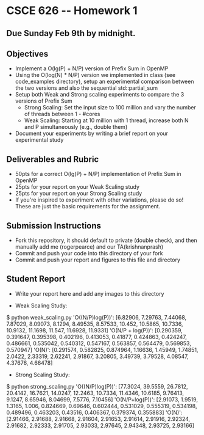 # CSCE 626 -- Homework 1  

## Due Sunday Feb 9th by midnight.

## Objectives
* Implement a O(lg(P) + N/P) version of Prefix Sum in OpenMP
* Using the O(log(N) * N/P) version we implemented in class (see code_examples directory), setup an experimental comparison between the two versions and also the sequential std::partial_sum
* Setup both Weak and Strong scaling experiments to compare the 3 versions of Prefix Sum
  * Strong Scaling:    Set the input size to 100 million and vary the number of threads between 1 - #cores
  * Weak Scaling:   Starting at 10 million with 1 thread, increase both N and P simultaneously (e.g., double them)
* Document your experiments by writing a brief report on your experimental study


## Deliverables and Rubric
* 50pts for a correct O(lg(P) + N/P) implementation of Prefix Sum in OpenMP 
* 25pts for your report on your Weak Scaling study
* 25pts for your report on your Strong Scaling study
* If you're inspired to experiment with other variations, please do so!    These are just the basic requirements for the assignment.



## Submission Instructions
* Fork this repository, it should default to private (double check), and then manually add me (rogerpearce) and our TA(krishnanprash)
* Commit and push your code into this directory of your fork
* Commit and push your report and figures to this file and directory


## Student Report
*  Write your report here and add any images to this directory 


* Weak Scaling Study:

$ python weak_scaling.py 
'O((N/P)log(P))': [6.82906, 7.29763, 7.44068, 7.87029, 8.09073, 8.1294, 8.49535, 8.57533, 10.452, 10.5865, 10.7336, 10.9132, 11.1698, 11.547, 11.6928, 11.9331]
'O(N/P + log(P))': [0.290359, 0.391647, 0.395398, 0.402196, 0.413053, 0.41877, 0.424863, 0.424247, 0.486661, 0.535042, 0.540312, 0.547167, 0.563857, 0.564479, 0.569853, 0.570947]
'O(N)': [0.291574, 0.582825, 0.874964, 1.16636, 1.45949, 1.74851, 2.0422, 2.33319, 2.62241, 2.91867, 3.20805, 3.49739, 3.79528, 4.08547, 4.37676, 4.66478]


* Strong Scaling Study: 
  
$ python strong_scaling.py 
'O((N/P)log(P))': [77.3024, 39.5559, 26.7812, 20.4142, 16.7621, 14.0247, 12.2463, 10.7334, 11.4346, 10.6185, 9.76413, 9.1247, 8.65946, 8.04699, 7.5776, 7.10456]
'O(N/P+log(P))': [2.91073, 1.9519, 1.3165, 1.006, 0.824669, 0.69646, 0.602444, 0.531029, 0.555319, 0.534198, 0.489496, 0.463203, 0.43516, 0.406367, 0.379374, 0.355883]
'O(N)': [2.91466, 2.91688, 2.91668, 2.91604, 2.91653, 2.91614, 2.91916, 2.92324, 2.91682, 2.92333, 2.91705, 2.93033, 2.97645, 2.94348, 2.93725, 2.93166]